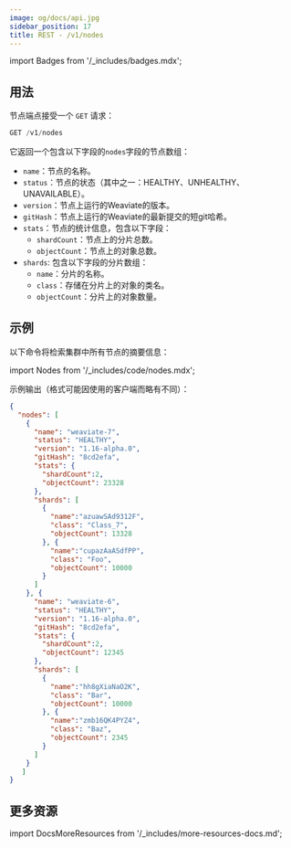 ```yaml
---
image: og/docs/api.jpg
sidebar_position: 17
title: REST - /v1/nodes
---
```


import Badges from '/_includes/badges.mdx';

<Badges/>

## 用法

节点端点接受一个 `GET` 请求：

```js
GET /v1/nodes
```

它返回一个包含以下字段的`nodes`字段的节点数组：
- `name`：节点的名称。
- `status`：节点的状态（其中之一：HEALTHY、UNHEALTHY、UNAVAILABLE）。
- `version`：节点上运行的Weaviate的版本。
- `gitHash`：节点上运行的Weaviate的最新提交的短git哈希。
- `stats`：节点的统计信息，包含以下字段：
    - `shardCount`：节点上的分片总数。
    - `objectCount`：节点上的对象总数。
- `shards`: 包含以下字段的分片数组：
    - `name`：分片的名称。
    - `class`：存储在分片上的对象的类名。
    - `objectCount`：分片上的对象数量。

## 示例

以下命令将检索集群中所有节点的摘要信息：

import Nodes from '/_includes/code/nodes.mdx';

<Nodes/>

示例输出（格式可能因使用的客户端而略有不同）：

```json
{
  "nodes": [
    {
      "name": "weaviate-7",
      "status": "HEALTHY",
      "version": "1.16-alpha.0",
      "gitHash": "8cd2efa",
      "stats": {
        "shardCount":2,
        "objectCount": 23328
      },
      "shards": [
        {
          "name":"azuawSAd9312F",
          "class": "Class_7",
          "objectCount": 13328
        }, {
          "name":"cupazAaASdfPP",
          "class": "Foo",
          "objectCount": 10000
        }
      ]
    }, {
      "name": "weaviate-6",
      "status": "HEALTHY",
      "version": "1.16-alpha.0",
      "gitHash": "8cd2efa",
      "stats": {
        "shardCount":2,
        "objectCount": 12345
      },
      "shards": [
        {
          "name":"hh8gXiaNaO2K",
          "class": "Bar",
          "objectCount": 10000
        }, {
          "name":"zmb16QK4PYZ4",
          "class": "Baz",
          "objectCount": 2345
        }
      ]
    }
   ]
}
```

## 更多资源

import DocsMoreResources from '/_includes/more-resources-docs.md';

<DocsMoreResources />
